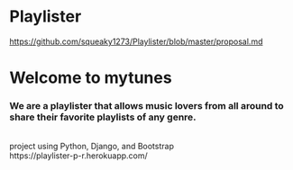 # Playlister
https://github.com/squeaky1273/Playlister/blob/master/proposal.md
<br>
<h1>Welcome to mytunes</h1>
<h3>We are a playlister that allows music lovers from all around to share their favorite playlists of any genre.</h3>
<br>
project using Python, Django, and Bootstrap
<br>
https://playlister-p-r.herokuapp.com/
